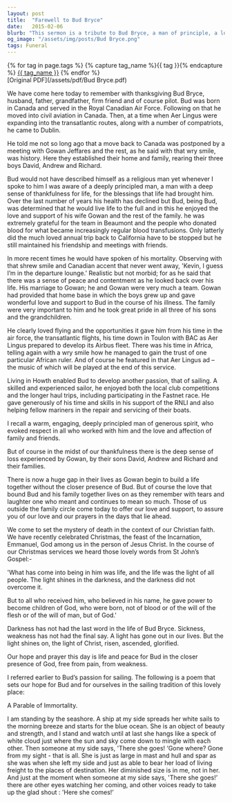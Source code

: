 ```yaml
---
layout: post
title:  "Farewell to Bud Bryce"
date:   2015-02-06
blurb: "This sermon is a tribute to Bud Bryce, a man of principle, a loving family man, and a passionate pilot and sailor. Despite his declining health, Bud lived life to the fullest, always grateful for the blessings life had brought him. The sermon also reflects on the Christian understanding of death and the hope of eternal life."
og_image: "/assets/img/posts/Bud Bryce.png"
tags: Funeral
---    
```

<div class="tag-pills">
  {% for tag in page.tags %}
    {% capture tag_name %}{{ tag }}{% endcapture %}
    <a href="{{ site.baseurl }}/tag/{{ tag_name | slugify }}" class="tag-pill">{{ tag_name }}</a>
  {% endfor %}
</div>
[Original PDF](/assets/pdf/Bud Bryce.pdf)

We have come here today to remember with thanksgiving Bud Bryce, husband, father, grandfather, firm friend and of course pilot. Bud was born in Canada and served in the Royal Canadian Air Force. Following on that he moved into civil aviation in Canada. Then, at a time when Aer Lingus were expanding into the transatlantic routes, along with a number of compatriots, he came to Dublin.

He told me not so long ago that a move back to Canada was postponed by a meeting with Gowan Jeffares and the rest, as he said with that wry smile, was history. Here they established their home and family, rearing their three boys David, Andrew and Richard.

Bud would not have described himself as a religious man yet whenever I spoke to him I was aware of a deeply principled man, a man with a deep sense of thankfulness for life, for the blessings that life had brought him. Over the last number of years his health has declined but Bud, being Bud, was determined that he would live life to the full and in this he enjoyed the love and support of his wife Gowan and the rest of the family. he was extremely grateful for the team in Beaumont and the people who donated blood for what became increasingly regular blood transfusions. Only latterly did the much loved annual trip back to California have to be stopped but he still maintained his friendship and meetings with friends.

In more recent times he would have spoken of his mortality. Observing with that shrew smile and Canadian accent that never went away, 'Kevin, I guess I’m in the departure lounge.' Realistic but not morbid; for as he said that there was a sense of peace and contentment as he looked back over his life. His marriage to Gowan; he and Gowan were very much a team. Gowan had provided that home base in which the boys grew up and gave wonderful love and support to Bud in the course of his illness. The family were very important to him and he took great pride in all three of his sons and the grandchildren.

He clearly loved flying and the opportunities it gave him from his time in the air force, the transatlantic flights, his time down in Toulon with BAC as Aer Lingus prepared to develop its Airbus fleet. There was his time in Africa, telling again with a wry smile how he managed to gain the trust of one particular African ruler. And of course he featured in that Aer Lingus ad – the music of which will be played at the end of this service.

Living in Howth enabled Bud to develop another passion, that of sailing. A skilled and experienced sailor, he enjoyed both the local club competitions and the longer haul trips, including participating in the Fastnet race. He gave generously of his time and skills in his support of the RNLI and also helping fellow mariners in the repair and servicing of their boats.

I recall a warm, engaging, deeply principled man of generous spirit, who evoked respect in all who worked with him and the love and affection of family and friends.

But of course in the midst of our thankfulness there is the deep sense of loss experienced by Gowan, by their sons David, Andrew and Richard and their families.

There is now a huge gap in their lives as Gowan begin to build a life together without the closer presence of Bud. But of course the love that bound Bud and his family together lives on as they remember with tears and laughter one who meant and continues to mean so much. Those of us outside the family circle come today to offer our love and support, to assure you of our love and our prayers in the days that lie ahead.

We come to set the mystery of death in the context of our Christian faith. We have recently celebrated Christmas, the feast of the Incarnation, Emmanuel, God among us in the person of Jesus Christ. In the course of our Christmas services we heard those lovely words from St John’s Gospel:-

'What has come into being in him was life, and the life was the light of all people. The light shines in the darkness, and the darkness did not overcome it.

But to all who received him, who believed in his name, he gave power to become children of God, who were born, not of blood or of the will of the flesh or of the will of man, but of God.'

Darkness has not had the last word in the life of Bud Bryce. Sickness, weakness has not had the final say. A light has gone out in our lives. But the light shines on, the light of Christ, risen, ascended, glorified.

Our hope and prayer this day is life and peace for Bud in the closer presence of God, free from pain, from weakness.

I referred earlier to Bud’s passion for sailing. The following is a poem that sets our hope for Bud and for ourselves in the sailing tradition of this lovely place:

A Parable of Immortality.

I am standing by the seashore. A ship at my side spreads her white sails to the morning breeze and starts for the blue ocean. She is an object of beauty and strength, and I stand and watch until at last she hangs like a speck of white cloud just where the sun and sky come down to mingle with each other. Then someone at my side says, 'There she goes! ‘Gone where? Gone from my sight - that is all. She is just as large in mast and hull and spar as she was when she left my side and just as able to bear her load of living freight to the places of destination. Her diminished size is in me, not in her. And just at the moment when someone at my side says, 'There she goes!’ there are other eyes watching her coming, and other voices ready to take up the glad shout : 'Here she comes!’

